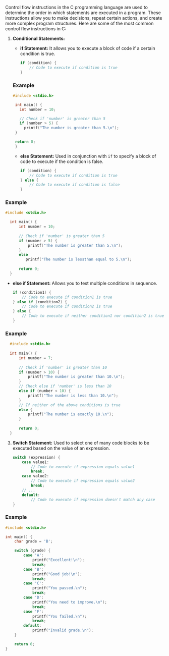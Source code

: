 Control flow instructions in the C programming language are used to determine the order in which statements are executed in a program. These instructions allow you to make decisions, repeat certain actions, and create more complex program structures. Here are some of the most common control flow instructions in C:

1. **Conditional Statements:**
   - **if Statement:** It allows you to execute a block of code if a certain condition is true.
     ```c
     if (condition) {
         // Code to execute if condition is true
     }
     ```
   ### Example
   ```c
   #include <stdio.h>

    int main() {
      int number = 10;

      // Check if 'number' is greater than 5
      if (number > 5) {
        printf("The number is greater than 5.\n");
    }

    return 0;
    }

   ```

   - **else Statement:** Used in conjunction with `if` to specify a block of code to execute if the condition is false.
     ```c
     if (condition) {
         // Code to execute if condition is true
     } else {
         // Code to execute if condition is false
     }
     ```
### Example
  ```c
  #include <stdio.h>

    int main() {
        int number = 10;
    
        // Check if 'number' is greater than 5
        if (number > 5) {
            printf("The number is greater than 5.\n");
        }
        else
           printf("The number is lessthan equal to 5.\n");
    
        return 0;
    }

  ```
   - **else if Statement:** Allows you to test multiple conditions in sequence.
     ```c
     if (condition1) {
         // Code to execute if condition1 is true
     } else if (condition2) {
         // Code to execute if condition2 is true
     } else {
         // Code to execute if neither condition1 nor condition2 is true
     }
     ```
  ### Example
  ```c
    #include <stdio.h>
    
    int main() {
        int number = 7;
    
        // Check if 'number' is greater than 10
        if (number > 10) {
            printf("The number is greater than 10.\n");
        }
        // Check else if 'number' is less than 10
        else if (number < 10) {
            printf("The number is less than 10.\n");
        }
        // If neither of the above conditions is true
        else {
            printf("The number is exactly 10.\n");
        }
    
        return 0;
    }

  ```

3. **Switch Statement:** Used to select one of many code blocks to be executed based on the value of an expression.
   ```c
   switch (expression) {
       case value1:
           // Code to execute if expression equals value1
           break;
       case value2:
           // Code to execute if expression equals value2
           break;
       // ...
       default:
           // Code to execute if expression doesn't match any case
   }
   ```

### Example
```c
#include <stdio.h>

int main() {
    char grade = 'B';

    switch (grade) {
        case 'A':
            printf("Excellent!\n");
            break;
        case 'B':
            printf("Good job!\n");
            break;
        case 'C':
            printf("You passed.\n");
            break;
        case 'D':
            printf("You need to improve.\n");
            break;
        case 'F':
            printf("You failed.\n");
            break;
        default:
            printf("Invalid grade.\n");
    }

    return 0;
}

```
